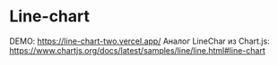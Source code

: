 # Line-chart

DEMO: https://line-chart-two.vercel.app/
Аналог LineChar из Chart.js: https://www.chartjs.org/docs/latest/samples/line/line.html#line-chart
